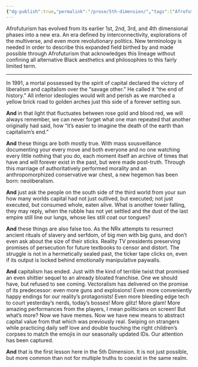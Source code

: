```yaml
---
{"dg-publish":true,"permalink":"/prose/5th-dimension/","tags":["Afrofuturism","politics","prose"]}
---
```



Afrofuturism has evolved from its earlier 1st, 2nd, 3rd, and 4th dimensional phases into a new era. An era defined by interconnectivity, explorations of the multiverse, and even more revolutionary politics. New terminology is needed in order to describe this expanded field birthed by and made possible through Afrofuturism that acknowledges this lineage without confining all alternative Black aesthetics and philosophies to this fairly limited term.

---

In 1991, a mortal possessed by the spirit of capital declared the victory of liberalism and capitalism over the “savage other.” He called it “the end of history.” All inferior ideologies would wilt and perish as we marched a yellow brick road to golden arches just this side of a forever setting sun.

**And** in that light that fluctuates between rose gold and blood red, we will always remember, we can never forget what one man repeated that another originally had said, how “it’s easier to imagine the death of the earth than capitalism’s end.”

**And** these things are both mostly true. With mass sousveillance documenting your every move and both everyone and no one watching every little nothing that you do, each moment itself an archive of times that have and will forever exist in the past, but were made post-truth. Through this marriage of authoritatively performed morality and an anthropomorphized conservative war chest, a new hegemon has been born: neoliberalism.

**And** just ask the people on the south side of the third world from your sun how many worlds capital had not just outlived, but executed; not just executed, but consumed whole, eaten alive. What is another tower falling, they may reply, when the rubble has not yet settled and the dust of the last empire still line our lungs, whose lies still coat our tongues?

**And** these things are also false too. As the NRx attempts to resurrect ancient rituals of slavery and serfdom, of big men with big guns, and don’t even ask about the size of their sticks. Reality TV presidents preserving promises of persecution for future textbooks to censor and distort. The struggle is not in a hermetically sealed past, the ticker tape clicks on, even if its output is locked behind emotionally manipulative paywalls.

**And** capitalism has ended. Just with the kind of terrible twist that promised an even shittier sequel to an already bloated franchise. One we should have, but refused to see coming. Vectoralism has delivered on the promise of its predecessor: even more guns and explosions! Even more conveniently happy endings for our reality’s protagonists! Even more bleeding edge tech to court yesterday’s nerds, today’s bosses! More glitz! More glam! More amazing performances from the players, I mean politicians on screen! But what’s more? Now we have memes. Now we have new means to abstract capital value from that which was previously real. Swiping on strangers while practicing daily self love and double touching the right children’s corpses to match the emojis in our seasonally updated IDs. Our attention has been captured.

**And** that is the first lesson here in the 5th Dimension. It is not just possible, but more common than not for multiple truths to coexist in the same realm.